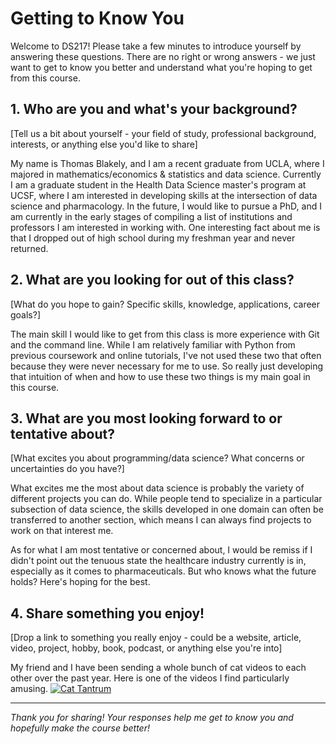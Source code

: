 # Getting to Know You

Welcome to DS217! Please take a few minutes to introduce yourself by answering these questions. There are no right or wrong answers - we just want to get to know you better and understand what you're hoping to get from this course.

## 1. Who are you and what's your background?
[Tell us a bit about yourself - your field of study, professional background, interests, or anything else you'd like to share]

My name is Thomas Blakely, and I am a recent graduate from UCLA, where I majored in mathematics/economics & statistics and data science. Currently I am a graduate student in the Health Data Science master's program at UCSF, where I am interested in developing skills at the intersection of data science and pharmacology. In the future, I would like to pursue a PhD, and I am currently in the early stages of compiling a list of institutions and professors I am interested in working with. One interesting fact about me is that I dropped out of high school during my freshman year and never returned. 

## 2. What are you looking for out of this class?
[What do you hope to gain? Specific skills, knowledge, applications, career goals?]

The main skill I would like to get from this class is more experience with Git and the command line. While I am relatively familiar with Python from previous coursework and online tutorials, I've not used these two that often because they were never necessary for me to use. So really just developing that intuition of when and how to use these two things is my main goal in this course.

## 3. What are you most looking forward to or tentative about?
[What excites you about programming/data science? What concerns or uncertainties do you have?]

What excites me the most about data science is probably the variety of different projects you can do. While people tend to specialize in a particular subsection of data science, the skills developed in one domain can often be transferred to another section, which means I can always find projects to work on that interest me.

As for what I am most tentative or concerned about, I would be remiss if I didn't point out the tenuous state the healthcare industry currently is in, especially as it comes to pharmaceuticals. But who knows what the future holds? Here's hoping for the best.

## 4. Share something you enjoy!
[Drop a link to something you really enjoy - could be a website, article, video, project, hobby, book, podcast, or anything else you're into]

My friend and I have been sending a whole bunch of cat videos to each other over the past year. Here is one of the videos I find particularly amusing. [![Cat Tantrum](https://img.youtube.com/vi/BnAMotPrY3U/0.jpg)](https://youtube.com/shorts/BnAMotPrY3U)

---

*Thank you for sharing! Your responses help me get to know you and hopefully make the course better!*